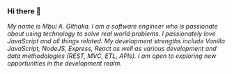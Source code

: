### Hi there 👋

*My name is Mbui A. Githaka. I am a software engineer who is passionate about using technology to solve real world problems. I passionately love JavaScript and all things related. My development strengths include Vanilla JavaScript, NodeJS, Express, React as well as various development and data methodologies (REST, MVC, ETL, APIs). I am open to exploring new opportunities in the development realm.*

<!--
**GithakaMbui/GithakaMbui** is a ✨ _special_ ✨ repository because its `README.md` (this file) appears on your GitHub profile.

Here are some ideas to get you started:


- 🔭 I’m currently working on ...
- 🌱 I’m currently learning ...
- 👯 I’m looking to collaborate on ...
- 🤔 I’m looking for help with ...
- 💬 Ask me about ...
- 📫 How to reach me: ...
- 😄 Pronouns: ...
- ⚡ Fun fact: ...
-->
